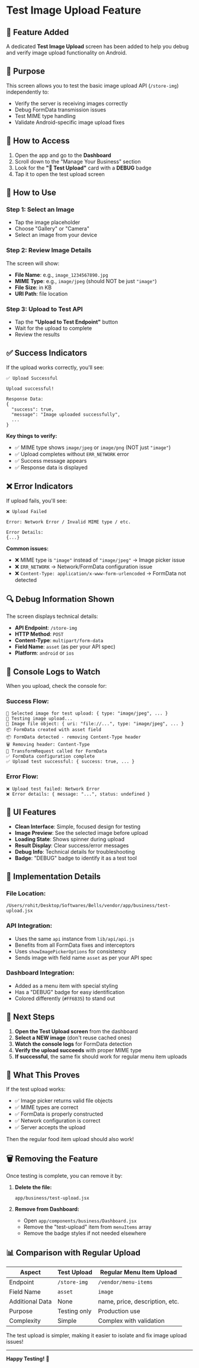 # Test Image Upload Feature

## 📱 **Feature Added**

A dedicated **Test Image Upload** screen has been added to help you debug and verify image upload functionality on Android.

## 🎯 **Purpose**

This screen allows you to test the basic image upload API (`/store-img`) independently to:
- Verify the server is receiving images correctly
- Debug FormData transmission issues
- Test MIME type handling
- Validate Android-specific image upload fixes

## 📍 **How to Access**

1. Open the app and go to the **Dashboard**
2. Scroll down to the "Manage Your Business" section
3. Look for the **"🧪 Test Upload"** card with a **DEBUG** badge
4. Tap it to open the test upload screen

## 🧪 **How to Use**

### Step 1: Select an Image
- Tap the image placeholder
- Choose "Gallery" or "Camera"
- Select an image from your device

### Step 2: Review Image Details
The screen will show:
- **File Name**: e.g., `image_1234567890.jpg`
- **MIME Type**: e.g., `image/jpeg` (should NOT be just `"image"`)
- **File Size**: in KB
- **URI Path**: file location

### Step 3: Upload to Test API
- Tap the **"Upload to Test Endpoint"** button
- Wait for the upload to complete
- Review the results

## ✅ **Success Indicators**

If the upload works correctly, you'll see:

```
✅ Upload Successful

Upload successful!

Response Data:
{
  "success": true,
  "message": "Image uploaded successfully",
  ...
}
```

**Key things to verify:**
- ✅ MIME type shows `image/jpeg` or `image/png` (NOT just `"image"`)
- ✅ Upload completes without `ERR_NETWORK` error
- ✅ Success message appears
- ✅ Response data is displayed

## ❌ **Error Indicators**

If upload fails, you'll see:

```
❌ Upload Failed

Error: Network Error / Invalid MIME type / etc.

Error Details:
{...}
```

**Common issues:**
- ❌ MIME type is `"image"` instead of `"image/jpeg"` → Image picker issue
- ❌ `ERR_NETWORK` → Network/FormData configuration issue
- ❌ `Content-Type: application/x-www-form-urlencoded` → FormData not detected

## 🔍 **Debug Information Shown**

The screen displays technical details:
- **API Endpoint**: `/store-img`
- **HTTP Method**: `POST`
- **Content-Type**: `multipart/form-data`
- **Field Name**: `asset` (as per your API spec)
- **Platform**: `android` or `ios`

## 📝 **Console Logs to Watch**

When you upload, check the console for:

### **Success Flow:**
```
📸 Selected image for test upload: { type: "image/jpeg", ... }
🧪 Testing image upload...
🧪 Image file object: { uri: "file://...", type: "image/jpeg", ... }
📦 FormData created with asset field
📦 FormData detected - removing Content-Type header
🗑️ Removing header: Content-Type
🔄 TransformRequest called for FormData
✅ FormData configuration complete
✅ Upload test successful: { success: true, ... }
```

### **Error Flow:**
```
❌ Upload test failed: Network Error
❌ Error details: { message: "...", status: undefined }
```

## 🎨 **UI Features**

- **Clean Interface**: Simple, focused design for testing
- **Image Preview**: See the selected image before upload
- **Loading State**: Shows spinner during upload
- **Result Display**: Clear success/error messages
- **Debug Info**: Technical details for troubleshooting
- **Badge**: "DEBUG" badge to identify it as a test tool

## 🔧 **Implementation Details**

### File Location:
```
/Users/rohit/Desktop/Softwares/Bells/vendor/app/business/test-upload.jsx
```

### API Integration:
- Uses the same `api` instance from `lib/api/api.js`
- Benefits from all FormData fixes and interceptors
- Uses `showImagePickerOptions` for consistency
- Sends image with field name `asset` as per your API spec

### Dashboard Integration:
- Added as a menu item with special styling
- Has a "DEBUG" badge for easy identification
- Colored differently (`#FF6B35`) to stand out

## 🚀 **Next Steps**

1. **Open the Test Upload screen** from the dashboard
2. **Select a NEW image** (don't reuse cached ones)
3. **Watch the console logs** for FormData detection
4. **Verify the upload succeeds** with proper MIME type
5. **If successful**, the same fix should work for regular menu item uploads

## 🎯 **What This Proves**

If the test upload works:
- ✅ Image picker returns valid file objects
- ✅ MIME types are correct
- ✅ FormData is properly constructed
- ✅ Network configuration is correct
- ✅ Server accepts the upload

Then the regular food item upload should also work!

## 🗑️ **Removing the Feature**

Once testing is complete, you can remove it by:

1. **Delete the file:**
   ```
   app/business/test-upload.jsx
   ```

2. **Remove from Dashboard:**
   - Open `app/components/business/Dashboard.jsx`
   - Remove the "test-upload" item from `menuItems` array
   - Remove the badge styles if not needed elsewhere

## 📊 **Comparison with Regular Upload**

| Aspect | Test Upload | Regular Menu Item Upload |
|--------|------------|--------------------------|
| Endpoint | `/store-img` | `/vendor/menu-items` |
| Field Name | `asset` | `image` |
| Additional Data | None | name, price, description, etc. |
| Purpose | Testing only | Production use |
| Complexity | Simple | Complex with validation |

The test upload is simpler, making it easier to isolate and fix image upload issues!

---

**Happy Testing!** 🎉
